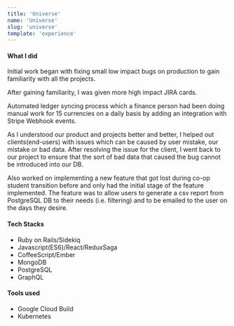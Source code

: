 ```yaml
---
title: 'Universe'
name: 'Universe'
slug: 'universe'
template: 'experience'
---
```

#### What I did
Initial work began with fixing small low impact bugs on production to gain familiarity with all the projects. 

After gaining familiarity, I was given more high impact JIRA cards. 

Automated ledger syncing process which a finance person had been doing manual work for 15 currencies on a daily basis by adding an integration with Stripe Webhook events.

As I understood our product and projects better and better, I helped out clients(end-users) with issues which can be caused by user mistake, our mistake or bad data. After resolving the issue for the client, I went back to our project to ensure that the sort of bad data that caused the bug cannot be introduced into our DB. 

Also worked on implementing a new feature that got lost during co-op student transition before and only had the initial stage of the feature implemented. The feature was to allow users to generate a csv report from PostgreSQL DB to their needs (i.e. filtering) and to be emailed to the user on the days they desire. 

#### Tech Stacks
- Ruby on Rails/Sidekiq
- Javascript(ES6)/React/ReduxSaga
- CoffeeScript/Ember
- MongoDB
- PostgreSQL
- GraphQL

#### Tools used
- Google Cloud Build
- Kubernetes
